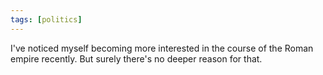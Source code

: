 ```yaml
---
tags: [politics]
---
```


I've noticed myself becoming more interested in the course of the Roman empire recently. But surely there's no deeper reason for that.
